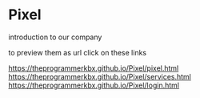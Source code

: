 # Pixel
introduction to our company

to preview them as url click on these links



https://theprogrammerkbx.github.io/Pixel/pixel.html
https://theprogrammerkbx.github.io/Pixel/services.html
https://theprogrammerkbx.github.io/Pixel/login.html
